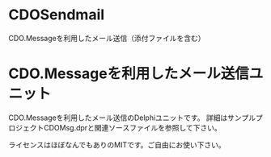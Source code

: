 # CDOSendmail
CDO.Messageを利用したメール送信（添付ファイルを含む）

# CDO.Messageを利用したメール送信ユニット
CDO.Messageを利用したメール送信のDelphiユニットです。
詳細はサンプルプロジェクトCDOMsg.dprと関連ソースファイルを参照して下さい。

ライセンスはほぼなんでもありのMITです。ご自由にお使い下さい。
